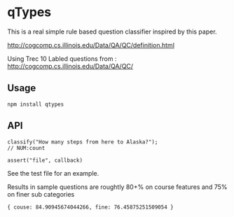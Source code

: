 
# qTypes

This is a real simple rule based question classifier inspired by this paper.

http://cogcomp.cs.illinois.edu/Data/QA/QC/definition.html

Using Trec 10 Labled questions from : http://cogcomp.cs.illinois.edu/Data/QA/QC/

## Usage

    npm install qtypes

## API 

    classify("How many steps from here to Alaska?"); 
    // NUM:count

    assert("file", callback)

See the test file for an example.

Results in sample questions are roughtly 
80+% on course features and 75% on finer sub categories

    { couse: 84.90945674044266, fine: 76.45875251509054 }

 